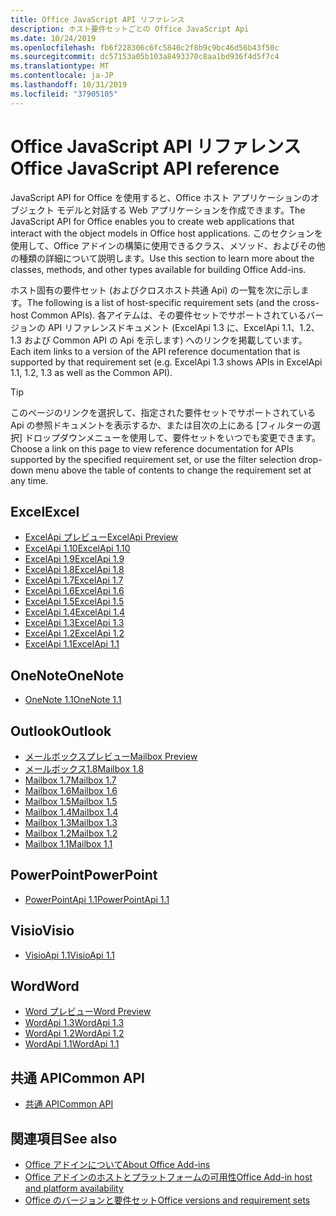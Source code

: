 ```yaml
---
title: Office JavaScript API リファレンス
description: ホスト要件セットごとの Office JavaScript Api
ms.date: 10/24/2019
ms.openlocfilehash: fb6f228306c6fc5840c2f8b9c9bc46d56b43f50c
ms.sourcegitcommit: dc57153a05b103a8493370c8aa1bd936f4d5f7c4
ms.translationtype: MT
ms.contentlocale: ja-JP
ms.lasthandoff: 10/31/2019
ms.locfileid: "37905105"
---
```

# <a name="office-javascript-api-reference"></a><span data-ttu-id="bc075-103">Office JavaScript API リファレンス</span><span class="sxs-lookup"><span data-stu-id="bc075-103">Office JavaScript API reference</span></span>

<span data-ttu-id="bc075-104">JavaScript API for Office を使用すると、Office ホスト アプリケーションのオブジェクト モデルと対話する Web アプリケーションを作成できます。</span><span class="sxs-lookup"><span data-stu-id="bc075-104">The JavaScript API for Office enables you to create web applications that interact with the object models in Office host applications.</span></span> <span data-ttu-id="bc075-105">このセクションを使用して、Office アドインの構築に使用できるクラス、メソッド、およびその他の種類の詳細について説明します。</span><span class="sxs-lookup"><span data-stu-id="bc075-105">Use this section to learn more about the classes, methods, and other types available for building Office Add-ins.</span></span>

<span data-ttu-id="bc075-106">ホスト固有の要件セット (およびクロスホスト共通 Api) の一覧を次に示します。</span><span class="sxs-lookup"><span data-stu-id="bc075-106">The following is a list of host-specific requirement sets (and the cross-host Common APIs).</span></span> <span data-ttu-id="bc075-107">各アイテムは、その要件セットでサポートされているバージョンの API リファレンスドキュメント (ExcelApi 1.3 に、ExcelApi 1.1、1.2、1.3 および Common API の Api を示します) へのリンクを掲載しています。</span><span class="sxs-lookup"><span data-stu-id="bc075-107">Each item links to a version of the API reference documentation that is supported by that requirement set (e.g. ExcelApi 1.3 shows APIs in ExcelApi 1.1, 1.2, 1.3 as well as the Common API).</span></span>

> [!TIP]
> <span data-ttu-id="bc075-108">このページのリンクを選択して、指定された要件セットでサポートされている Api の参照ドキュメントを表示するか、または目次の上にある [フィルターの選択] ドロップダウンメニューを使用して、要件セットをいつでも変更できます。</span><span class="sxs-lookup"><span data-stu-id="bc075-108">Choose a link on this page to view reference documentation for APIs supported by the specified requirement set, or use the filter selection drop-down menu above the table of contents to change the requirement set at any time.</span></span>

## <a name="excel"></a><span data-ttu-id="bc075-109">Excel</span><span class="sxs-lookup"><span data-stu-id="bc075-109">Excel</span></span>

- [<span data-ttu-id="bc075-110">ExcelApi プレビュー</span><span class="sxs-lookup"><span data-stu-id="bc075-110">ExcelApi Preview</span></span>](/javascript/api/excel?view=excel-js-preview)
- [<span data-ttu-id="bc075-111">ExcelApi 1.10</span><span class="sxs-lookup"><span data-stu-id="bc075-111">ExcelApi 1.10</span></span>](/javascript/api/excel?view=excel-js-1.10)
- [<span data-ttu-id="bc075-112">ExcelApi 1.9</span><span class="sxs-lookup"><span data-stu-id="bc075-112">ExcelApi 1.9</span></span>](/javascript/api/excel?view=excel-js-1.9)
- [<span data-ttu-id="bc075-113">ExcelApi 1.8</span><span class="sxs-lookup"><span data-stu-id="bc075-113">ExcelApi 1.8</span></span>](/javascript/api/excel?view=excel-js-1.8)
- [<span data-ttu-id="bc075-114">ExcelApi 1.7</span><span class="sxs-lookup"><span data-stu-id="bc075-114">ExcelApi 1.7</span></span>](/javascript/api/excel?view=excel-js-1.7)
- [<span data-ttu-id="bc075-115">ExcelApi 1.6</span><span class="sxs-lookup"><span data-stu-id="bc075-115">ExcelApi 1.6</span></span>](/javascript/api/excel?view=excel-js-1.6)
- [<span data-ttu-id="bc075-116">ExcelApi 1.5</span><span class="sxs-lookup"><span data-stu-id="bc075-116">ExcelApi 1.5</span></span>](/javascript/api/excel?view=excel-js-1.5)
- [<span data-ttu-id="bc075-117">ExcelApi 1.4</span><span class="sxs-lookup"><span data-stu-id="bc075-117">ExcelApi 1.4</span></span>](/javascript/api/excel?view=excel-js-1.4)
- [<span data-ttu-id="bc075-118">ExcelApi 1.3</span><span class="sxs-lookup"><span data-stu-id="bc075-118">ExcelApi 1.3</span></span>](/javascript/api/excel?view=excel-js-1.3)
- [<span data-ttu-id="bc075-119">ExcelApi 1.2</span><span class="sxs-lookup"><span data-stu-id="bc075-119">ExcelApi 1.2</span></span>](/javascript/api/excel?view=excel-js-1.2)
- [<span data-ttu-id="bc075-120">ExcelApi 1.1</span><span class="sxs-lookup"><span data-stu-id="bc075-120">ExcelApi 1.1</span></span>](/javascript/api/excel?view=excel-js-1.1)

## <a name="onenote"></a><span data-ttu-id="bc075-121">OneNote</span><span class="sxs-lookup"><span data-stu-id="bc075-121">OneNote</span></span>

- [<span data-ttu-id="bc075-122">OneNote 1.1</span><span class="sxs-lookup"><span data-stu-id="bc075-122">OneNote 1.1</span></span>](/javascript/api/onenote?view=onenote-js-1.1)

## <a name="outlook"></a><span data-ttu-id="bc075-123">Outlook</span><span class="sxs-lookup"><span data-stu-id="bc075-123">Outlook</span></span>

- [<span data-ttu-id="bc075-124">メールボックスプレビュー</span><span class="sxs-lookup"><span data-stu-id="bc075-124">Mailbox Preview</span></span>](/javascript/api/outlook?view=outlook-js-preview)
- [<span data-ttu-id="bc075-125">メールボックス1.8</span><span class="sxs-lookup"><span data-stu-id="bc075-125">Mailbox 1.8</span></span>](/javascript/api/outlook?view=outlook-js-1.8)
- [<span data-ttu-id="bc075-126">Mailbox 1.7</span><span class="sxs-lookup"><span data-stu-id="bc075-126">Mailbox 1.7</span></span>](/javascript/api/outlook?view=outlook-js-1.7)
- [<span data-ttu-id="bc075-127">Mailbox 1.6</span><span class="sxs-lookup"><span data-stu-id="bc075-127">Mailbox 1.6</span></span>](/javascript/api/outlook?view=outlook-js-1.6)
- [<span data-ttu-id="bc075-128">Mailbox 1.5</span><span class="sxs-lookup"><span data-stu-id="bc075-128">Mailbox 1.5</span></span>](/javascript/api/outlook?view=outlook-js-1.5)
- [<span data-ttu-id="bc075-129">Mailbox 1.4</span><span class="sxs-lookup"><span data-stu-id="bc075-129">Mailbox 1.4</span></span>](/javascript/api/outlook?view=outlook-js-1.4)
- [<span data-ttu-id="bc075-130">Mailbox 1.3</span><span class="sxs-lookup"><span data-stu-id="bc075-130">Mailbox 1.3</span></span>](/javascript/api/outlook?view=outlook-js-1.3)
- [<span data-ttu-id="bc075-131">Mailbox 1.2</span><span class="sxs-lookup"><span data-stu-id="bc075-131">Mailbox 1.2</span></span>](/javascript/api/outlook?view=outlook-js-1.2)
- [<span data-ttu-id="bc075-132">Mailbox 1.1</span><span class="sxs-lookup"><span data-stu-id="bc075-132">Mailbox 1.1</span></span>](/javascript/api/outlook?view=outlook-js-1.1)

## <a name="powerpoint"></a><span data-ttu-id="bc075-133">PowerPoint</span><span class="sxs-lookup"><span data-stu-id="bc075-133">PowerPoint</span></span>

- [<span data-ttu-id="bc075-134">PowerPointApi 1.1</span><span class="sxs-lookup"><span data-stu-id="bc075-134">PowerPointApi 1.1</span></span>](/javascript/api/powerpoint?view=powerpoint-js-1.1)

## <a name="visio"></a><span data-ttu-id="bc075-135">Visio</span><span class="sxs-lookup"><span data-stu-id="bc075-135">Visio</span></span>

- [<span data-ttu-id="bc075-136">VisioApi 1.1</span><span class="sxs-lookup"><span data-stu-id="bc075-136">VisioApi 1.1</span></span>](/javascript/api/visio?view=visio-js-1.1)

## <a name="word"></a><span data-ttu-id="bc075-137">Word</span><span class="sxs-lookup"><span data-stu-id="bc075-137">Word</span></span>

- [<span data-ttu-id="bc075-138">Word プレビュー</span><span class="sxs-lookup"><span data-stu-id="bc075-138">Word Preview</span></span>](/javascript/api/word?view=word-js-preview)
- [<span data-ttu-id="bc075-139">WordApi 1.3</span><span class="sxs-lookup"><span data-stu-id="bc075-139">WordApi 1.3</span></span>](/javascript/api/word?view=word-js-1.3)
- [<span data-ttu-id="bc075-140">WordApi 1.2</span><span class="sxs-lookup"><span data-stu-id="bc075-140">WordApi 1.2</span></span>](/javascript/api/word?view=word-js-1.2)
- [<span data-ttu-id="bc075-141">WordApi 1.1</span><span class="sxs-lookup"><span data-stu-id="bc075-141">WordApi 1.1</span></span>](/javascript/api/word?view=word-js-1.1)

## <a name="common-api"></a><span data-ttu-id="bc075-142">共通 API</span><span class="sxs-lookup"><span data-stu-id="bc075-142">Common API</span></span>

- [<span data-ttu-id="bc075-143">共通 API</span><span class="sxs-lookup"><span data-stu-id="bc075-143">Common API</span></span>](/javascript/api/office?view=common-js)

## <a name="see-also"></a><span data-ttu-id="bc075-144">関連項目</span><span class="sxs-lookup"><span data-stu-id="bc075-144">See also</span></span>

- [<span data-ttu-id="bc075-145">Office アドインについて</span><span class="sxs-lookup"><span data-stu-id="bc075-145">About Office Add-ins</span></span>](/office/dev/add-ins/overview)
- [<span data-ttu-id="bc075-146">Office アドインのホストとプラットフォームの可用性</span><span class="sxs-lookup"><span data-stu-id="bc075-146">Office Add-in host and platform availability</span></span>](/office/dev/add-ins/overview/office-add-in-availability)
- [<span data-ttu-id="bc075-147">Office のバージョンと要件セット</span><span class="sxs-lookup"><span data-stu-id="bc075-147">Office versions and requirement sets</span></span>](/office/dev/add-ins/develop/office-versions-and-requirement-sets)
